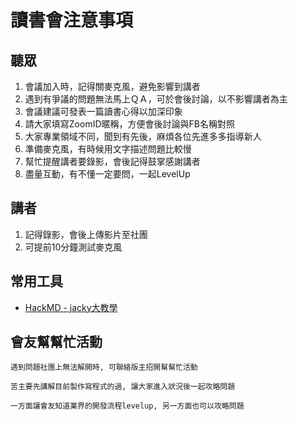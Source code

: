 # 讀書會注意事項

## 聽眾

1. 會議加入時，記得關麥克風，避免影響到講者
2. 遇到有爭議的問題無法馬上ＱＡ，可於會後討論，以不影響講者為主
3. 會議建議可發表一篇讀書心得以加深印象
4. 請大家填寫ZoomID暱稱，方便會後討論與FB名稱對照
5. 大家專業領域不同，聞到有先後，麻煩各位先進多多指導新人
6. 準備麥克風，有時候用文字描述問題比較慢
7. 幫忙提醒講者要錄影，會後記得鼓掌感謝講者
8. 盡量互動，有不懂一定要問，一起LevelUp

## 講者

1. 記得錄影，會後上傳影片至社團
2. 可提前10分鐘測試麥克風

## 常用工具

- [HackMD - jacky大教學](https://www.youtube.com/watch?v=8maKJ6CJ9no)

## 會友幫幫忙活動

```
遇到問題社團上無法解開時, 可聯絡版主招開幫幫忙活動

苦主要先講解目前製作寫程式的過, 讓大家進入狀況後一起攻略問題

一方面讓會友知道業界的開發流程levelup, 另一方面也可以攻略問題
```
